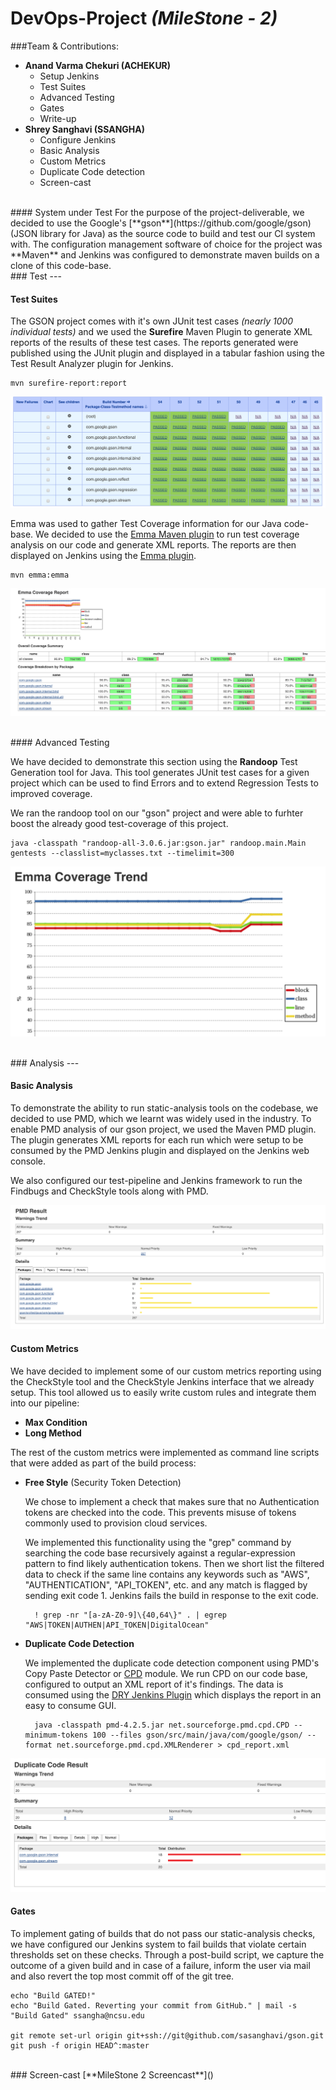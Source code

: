 # DevOps-Project *(MileStone - 2)*


###Team & Contributions:
* **Anand Varma Chekuri (ACHEKUR)**
	* Setup Jenkins
	* Test Suites
	* Advanced Testing
	* Gates
	* Write-up
* **Shrey Sanghavi (SSANGHA)**
	* Configure Jenkins
	* Basic Analysis
	* Custom Metrics
	* Duplicate Code detection
	* Screen-cast

<br/>
#### System under Test
For the purpose of the project-deliverable, we decided to use the Google's [**gson**](https://github.com/google/gson) (JSON library for Java) as the source code to build and test our CI system with. The configuration management software of choice for the project was **Maven** and Jenkins was configured to demonstrate maven builds on a clone of this code-base.

<br/>
### Test
---

#### Test Suites

The GSON project comes with it's own JUnit test cases *(nearly 1000 individual tests)* and we used the **Surefire** Maven Plugin to generate XML reports of the results of these test cases. The reports generated were published using the JUnit plugin and displayed in a tabular fashion using the Test Result Analyzer plugin for Jenkins.

	mvn surefire-report:report

![](images/testcase_report.png
)


Emma was used to gather Test Coverage information for our Java code-base. We decided to use the [Emma Maven plugin](http://emma.sourceforge.net/maven-emma-plugin/) to run test coverage analysis on our code and generate XML reports. The reports are then displayed on Jenkins using the [Emma plugin](https://wiki.jenkins-ci.org/display/JENKINS/Emma+Plugin).

	mvn emma:emma

![](images/emma_report.png)

<br/>
#### Advanced Testing

We have decided to demonstrate this section using the **Randoop** Test Generation tool for Java. This tool generates JUnit test cases for a given project which can be used to find Errors and to extend Regression Tests to improved coverage.

We ran the randoop tool on our "gson" project and were able to  furhter boost the already good test-coverage of this project.

	java -classpath "randoop-all-3.0.6.jar:gson.jar" randoop.main.Main gentests --classlist=myclasses.txt --timelimit=300


![](images/emma_postRandoop.png)

<br/>
### Analysis
---

#### Basic Analysis

To demonstrate the ability to run static-analysis tools on the codebase, we decided to use PMD, which we learnt was widely used in the industry. To enable PMD analysis of our gson project, we used the Maven PMD plugin. The plugin generates XML reports for each run which were setup to be consumed by the PMD Jenkins plugin and displayed on the Jenkins web console.

We also configured our test-pipeline and Jenkins framework to run the Findbugs and CheckStyle tools along with PMD.

![](images/pmd.png)

#### Custom Metrics

We have decided to implement some of our custom metrics reporting using the CheckStyle tool and the CheckStyle Jenkins interface that we already setup. This tool allowed us to easily write custom rules and integrate them into our pipeline:

* **Max Condition**
* **Long Method**

The rest of the custom metrics were implemented as command line scripts that were added as part of the build process:

* **Free Style** (Security Token Detection)

	We chose to implement a check that makes sure that no Authentication tokens are checked into the code. This prevents misuse of tokens commonly used to provision cloud services. 
	
	We implemented this functionality using the "grep" command by searching the code base recursively against a regular-expression pattern to find likely authentication tokens. Then we short list the filtered data to check if the same line contains any keywords such as "AWS", "AUTHENTICATION", "API_TOKEN", etc. and any match is flagged by sending exit code 1. Jenkins fails the build in response to the exit code.

		! grep -nr "[a-zA-Z0-9]\{40,64\}" . | egrep "AWS|TOKEN|AUTHEN|API_TOKEN|DigitalOcean"


* **Duplicate Code Detection**
	
	We implemented the duplicate code detection component using PMD's Copy Paste Detector or [CPD](http://pmd.sourceforge.net/pmd-4.3.0/cpd.html) module. We run CPD on our code base, configured to output an XML report of it's findings. The data is consumed using the [DRY Jenkins Plugin](https://wiki.jenkins-ci.org/display/JENKINS/DRY+Plugin) which displays the report in an easy to consume GUI.

		java -classpath pmd-4.2.5.jar net.sourceforge.pmd.cpd.CPD --minimum-tokens 100 --files gson/src/main/java/com/google/gson/ --format net.sourceforge.pmd.cpd.XMLRenderer > cpd_report.xml

![](images/duplicate.png)


#### Gates

To implement gating of builds that do not pass our static-analysis checks, we have configured our Jenkins system to fail builds that violate certain thresholds set on these checks. Through a post-build script, we capture the outcome of a given build and in case of a failure, inform the user via mail and also revert the top most commit off of the git tree.


	echo "Build GATED!"
	echo "Build Gated. Reverting your commit from GitHub." | mail -s "Build Gated" ssangha@ncsu.edu
	
	git remote set-url origin git+ssh://git@github.com/sasanghavi/gson.git
	git push -f origin HEAD^:master
	
	
<br/>	
### Screen-cast
[**MileStone 2 Screencast**]()
